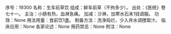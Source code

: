 序号：19300
名称：生车前草饮
组成：鲜车前草（不拘多少）。
出处：《医统》卷七十一。
主治：小肠有热，血淋急痛。
加减：沙淋，加寒水石末1钱调服。
功效：None
用法用量：食前饮1盏。
制备方法：洗净捣烂，少入井水调搅取汁。
临床应用：None
各家论述：None
用药禁忌：None
附注：None
